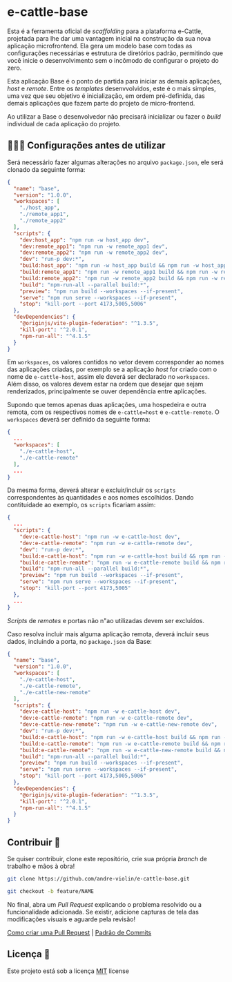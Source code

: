# e-cattle-base

Esta é a ferramenta oficial de *scaffolding* para a plataforma e-Cattle, projetada para lhe dar uma vantagem inicial na construção da sua nova aplicação microfrontend. Ela gera um modelo base com todas as configurações necessárias e estrutura de diretórios padrão, permitindo que você inicie o desenvolvimento sem o incômodo de configurar o projeto do zero.

Esta aplicação Base é o ponto de partida para iniciar as demais aplicações, *host* e *remote*. Entre os *templates* desenvvolvidos, este é o mais simples, uma vez que seu objetivo é inicialização, em ordem pré-definida, das demais aplicações que fazem parte do projeto de micro-frontend.

Ao utilizar a Base o desenvolvedor não precisará inicializar ou fazer o *build* individual de cada aplicação do projeto.

## 👩🏿‍💻 Configurações antes de utilizar

Será necessário fazer algumas alterações no arquivo `package.json`, ele será clonado da seguinte forma:

```json
{
  "name": "base",
  "version": "1.0.0",
  "workspaces": [
    "./host_app",
    "./remote_app1",
    "./remote_app2"
  ],
  "scripts": {
    "dev:host_app": "npm run -w host_app dev",
    "dev:remote_app1": "npm run -w remote_app1 dev",
    "dev:remote_app2": "npm run -w remote_app2 dev",
    "dev": "run-p dev:*",
    "build:host_app": "npm run -w host_app build && npm run -w host_app preview",
    "build:remote_app1": "npm run -w remote_app1 build && npm run -w remote_app1 preview",
    "build:remote_app2": "npm run -w remote_app2 build && npm run -w remote_app2 preview",
    "build": "npm-run-all --parallel build:*",
    "preview": "npm run build --workspaces --if-present",
    "serve": "npm run serve --workspaces --if-present",
    "stop": "kill-port --port 4173,5005,5006"
  },
  "devDependencies": {
    "@originjs/vite-plugin-federation": "^1.3.5",
    "kill-port": "^2.0.1",
    "npm-run-all": "^4.1.5"
  }
}
```

Em `workspaces`, os valores contidos no vetor devem corresponder ao nomes das aplicações criadas, por exemplo se a aplicação *host* for criado com o nome de `e-cattle-host`, assim ele deverá ser declarado no `workspaces`. Além disso, os valores devem estar na ordem que desejar que sejam renderizados, principalmente se ouver dependência entre aplicações.

Supondo que temos apenas duas aplicações, uma hospedeira e outra remota, com os respectivos nomes de `e-cattle=host` e `e-cattle-remote`. O `workspaces` deverá ser definido da seguinte forma:

```json
{
  ...
  "workspaces": [
    "./e-cattle-host",
    "./e-cattle-remote"
  ],
  ...
}
```

Da mesma forma, deverá alterar e excluir/incluir os `scripts` correspondentes às quantidades e aos nomes escolhidos. Dando contituidade ao exemplo, os `scripts` ficariam assim:

```json
{
  ...
  "scripts": {
    "dev:e-cattle-host": "npm run -w e-cattle-host dev",
    "dev:e-cattle-remote": "npm run -w e-cattle-remote dev",
    "dev": "run-p dev:*",
    "build:e-cattle-host": "npm run -w e-cattle-host build && npm run -w e-cattle-host preview",
    "build:e-cattle-remote": "npm run -w e-cattle-remote build && npm run -w e-cattle-remote preview",
    "build": "npm-run-all --parallel build:*",
    "preview": "npm run build --workspaces --if-present",
    "serve": "npm run serve --workspaces --if-present",
    "stop": "kill-port --port 4173,5005"
  },
  ...
}
```

*Scripts* de *remotes* e portas não n"ao utilizadas devem ser excluídos.

Caso resolva incluir mais alguma aplicação remota, deverá incluir seus dados, incluindo a porta, no `package.json` da Base:

```json
{
  "name": "base",
  "version": "1.0.0",
  "workspaces": [
    "./e-cattle-host",
    "./e-cattle-remote",
    "./e-cattle-new-remote"
  ],
  "scripts": {
    "dev:e-cattle-host": "npm run -w e-cattle-host dev",
    "dev:e-cattle-remote": "npm run -w e-cattle-remote dev",
    "dev:e-cattle-new-remote": "npm run -w e-cattle-new-remote dev",
    "dev": "run-p dev:*",
    "build:e-cattle-host": "npm run -w e-cattle-host build && npm run -w e-cattle-host preview",
    "build:e-cattle-remote": "npm run -w e-cattle-remote build && npm run -w e-cattle-remote preview",
    "build:e-cattle-remote": "npm run -w e-cattle-new-remote build && npm run -w e-cattle-new-remote preview",
    "build": "npm-run-all --parallel build:*",
    "preview": "npm run build --workspaces --if-present",
    "serve": "npm run serve --workspaces --if-present",
    "stop": "kill-port --port 4173,5005,5006"
  },
  "devDependencies": {
    "@originjs/vite-plugin-federation": "^1.3.5",
    "kill-port": "^2.0.1",
    "npm-run-all": "^4.1.5"
  }
}
```

## Contribuir 🚀

Se quiser contribuir, clone este repositório, crie sua própria *branch* de trabalho e mãos à obra!

```bash
git clone https://github.com/andre-violin/e-cattle-base.git
```

```bash
git checkout -b feature/NAME
```

No final, abra um *Pull Request* explicando o problema resolvido ou a funcionalidade adicionada. Se existir, adicione capturas de tela das modificações visuais e aguarde pela revisão!

[Como criar uma Pull Request](https://www.atlassian.com/br/git/tutorials/making-a-pull-request) |
[Padrão de Commits](https://gist.github.com/joshbuchea/6f47e86d2510bce28f8e7f42ae84c716)

## Licença 📃

Este projeto está sob a licença [MIT](./../LICENSE) license
